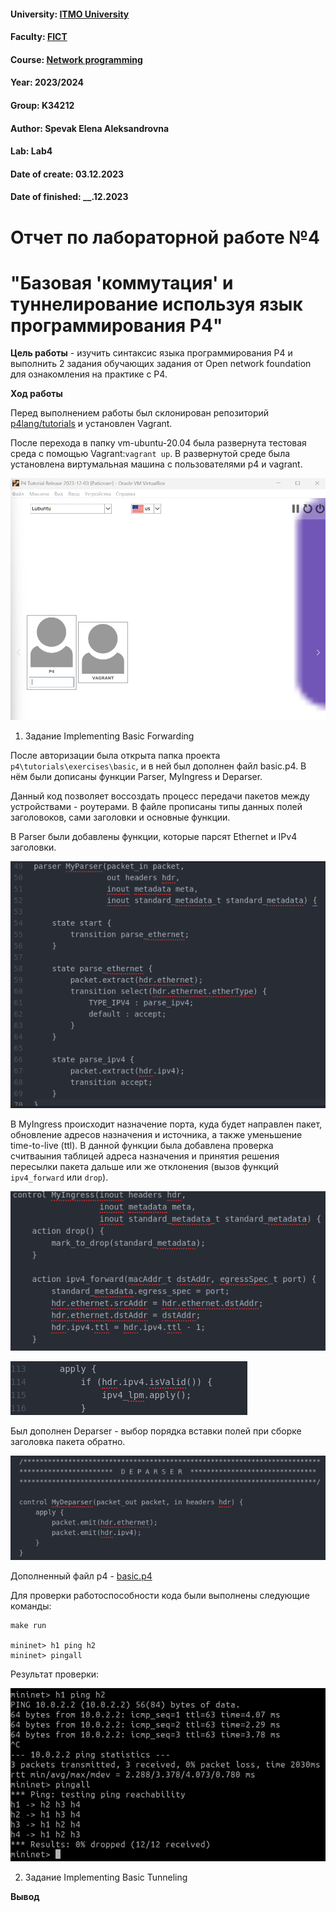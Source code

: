 #### University: [ITMO University](https://##3itmo.ru/ru/)
#### Faculty: [FICT](https://fict.itmo.ru)
#### Course: [Network programming](https://github.com/itmo-ict-faculty/network-programming)
#### Year: 2023/2024
#### Group: K34212
#### Author: Spevak Elena Aleksandrovna
#### Lab: Lab4
#### Date of create: 03.12.2023
#### Date of finished: __.12.2023

# **Отчет по лабораторной работе №4** 

# "Базовая 'коммутация' и туннелирование используя язык программирования P4"

**Цель работы** - изучить синтаксис языка программирования P4 и выполнить 2 задания обучающих задания от Open network foundation для ознакомления на практике с P4.

**Ход работы**
 
Перед выполнением работы был склонирован репозиторий [p4lang/tutorials](https://github.com/p4lang/tutorials/tree/master) и установлен Vagrant.

После перехода в папку vm-ubuntu-20.04 была развернута тестовая среда с помощью Vagrant:```vagrant up```. В развернутой среде была установлена виртумальная машина с пользователями p4 и vagrant.  

![](https://github.com/LenaSpevak/2023-2024-network_programming-k34212-spevak_e_a/blob/main/lab4/screenshots/vm_vargrant.png)

1. Задание Implementing Basic Forwarding

После авторизации была открыта папка проекта ```p4\tutorials\exercises\basic```, и в ней был дополнен файл basic.p4. В нём были дописаны функции Parser, MyIngress и Deparser. 

Данный код позволяет воссоздать процесc передачи пакетов между устройствами - роутерами. В файле прописаны типы данных полей заголовоков, сами заголовки и основные функции.  

В Parser были добавлены функции, которые парсят Ethernet и IPv4 заголовки.

![Parser](https://github.com/LenaSpevak/2023-2024-network_programming-k34212-spevak_e_a/blob/main/lab4/screenshots/parser1.png)

В MyIngress происходит назначение порта, куда будет направлен пакет, обновление адресов назначения и источника, а также уменьшение time-to-live (ttl). В данной функции была добавлена проверка считваыния таблицей адреса назначения и принятия решения пересылки пакета дальше или же отклонения (вызов функций  ```ipv4_forward``` или ```drop```).

![MyIngress](https://github.com/LenaSpevak/2023-2024-network_programming-k34212-spevak_e_a/blob/main/lab4/screenshots/MyIngress1.png)

![apply](https://github.com/LenaSpevak/2023-2024-network_programming-k34212-spevak_e_a/blob/main/lab4/screenshots/apply_in_MyIngress1.png)

Был дополнен Deparser - выбор порядка вставки полей при сборке заголовка пакета обратно.

![Deparser](https://github.com/LenaSpevak/2023-2024-network_programming-k34212-spevak_e_a/blob/main/lab4/screenshots/Deparser1.png)

Дополненный файл p4 - [basic.p4](https://github.com/LenaSpevak/2023-2024-network_programming-k34212-spevak_e_a/blob/main/lab4/files/basic.p4)

Для проверки работоспособности кода были выполнены следующие команды:

```
make run

mininet> h1 ping h2
mininet> pingall
```
Результат проверки:

![Проверка](https://github.com/LenaSpevak/2023-2024-network_programming-k34212-spevak_e_a/blob/main/lab4/screenshots/testing_basic.p4.png)

2. Задание Implementing Basic Tunneling



**Вывод**




